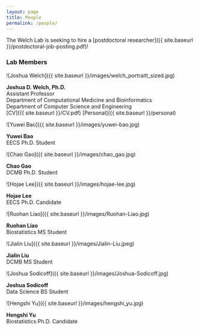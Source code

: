 ```yaml
---
layout: page
title: People
permalink: /people/
---
```


The Welch Lab is seeking to hire a [postdoctoral researcher]({{ site.baseurl }}/postdoctoral-job-posting.pdf)!

### Lab Members

![Joshua Welch]({{ site.baseurl }}/images/welch_portraitt_sized.jpg)

**Joshua D. Welch, Ph.D.**<br/>
Assistant Professor<br/>
Department of Computational Medicine and Bioinformatics<br/>
Department of Computer Science and Engineering<br/>
[CV]({{ site.baseurl }}/CV.pdf) [Personal]({{ site.baseurl }}/personal)

![Yuwei Bao]({{ site.baseurl }}/images/yuwei-bao.jpg)

**Yuwei Bao**  
EECS Ph.D. Student
  
![Chao Gao]({{ site.baseurl }}/images/chao_gao.jpg)

**Chao Gao**  
DCMB Ph.D. Student

![Hojae Lee]({{ site.baseurl }}/images/hojae-lee.jpg)

**Hojae Lee**  
EECS Ph.D. Candidate

![Ruohan Liao]({{ site.baseurl }}/images/Ruohan-Liao.jpg)

**Ruohan Liao**<br/>
Biostatistics MS Student

![Jialin Liu]({{ site.baseurl }}/images/Jialin-Liu.jpeg)

**Jialin Liu**<br/>
DCMB MS Student

![Joshua Sodicoff]({{ site.baseurl }}/images/Joshua-Sodicoff.jpg)

**Joshua Sodicoff**<br/>
Data Science BS Student

![Hengshi Yu]({{ site.baseurl }}/images/hengshi_yu.jpg)

**Hengshi Yu**  
Biostatistics Ph.D. Candidate
